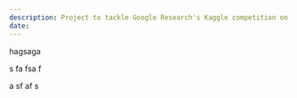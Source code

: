 ```yaml
---
description: Project to tackle Google Research's Kaggle competition on contrail detection.
date:
---
```

hagsaga

s
fa
fsa
f

a
sf
af
s
